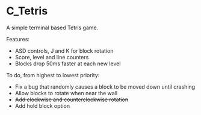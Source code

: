 # C_Tetris
A simple terminal based Tetris game.

Features:
  * ASD controls, J and K for block rotation
  * Score, level and line counters
  * Blocks drop 50ms faster at each new level
  
To do, from highest to lowest priority:
  * Fix a bug that randomly causes a block to be moved down until crashing
  * Allow blocks to rotate when near the wall
  * ~~Add clockwise and counterclockwise rotation~~
  * Add hold block option
